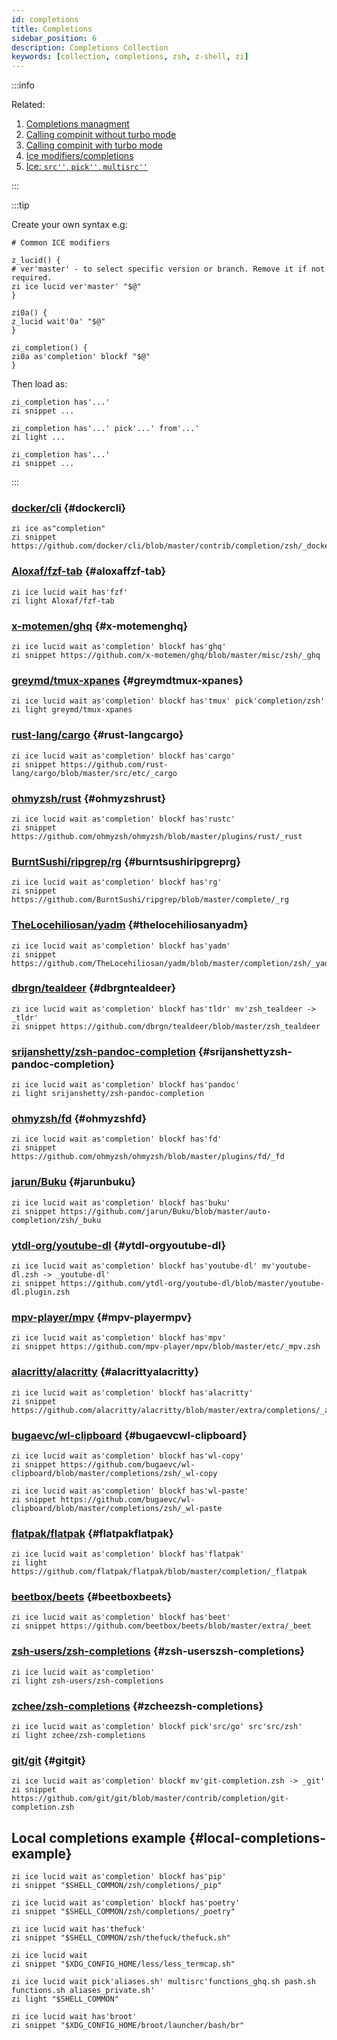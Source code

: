 ```yaml
---
id: completions
title: Completions
sidebar_position: 6
description: Completions Collection
keywords: [collection, completions, zsh, z-shell, zi]
---
```


:::info

Related:

1. [Completions managment](../../guides/commands#completions-management)
2. [Calling compinit without turbo mode](../../guides/commands#calling-compinit-without-turbo-mode)
3. [Calling compinit with turbo mode](../../guides/commands#calling-compinit-with-turbo-mode)
4. [Ice modifiers/completions](../../guides/ice-modifiers#completions)
5. [Ice: `src''`, `pick''`, `multisrc''`](../../guides/ice#src-pick-multisrc)

:::

:::tip

Create your own syntax e.g:

```shell
# Common ICE modifiers

z_lucid() {
# ver'master' - to select specific version or branch. Remove it if not required.
zi ice lucid ver'master' "$@"
}

zi0a() {
z_lucid wait'0a' "$@"
}

zi_completion() {
zi0a as'completion' blockf "$@"
}
```

Then load as:

```shell
zi_completion has'...'
zi snippet ...

zi_completion has'...' pick'...' from'...'
zi light ...

zi_completion has'...'
zi snippet ...
```

:::

### [docker/cli](https://github.com/docker/cli) {#dockercli}

```shell
zi ice as"completion"
zi snippet https://github.com/docker/cli/blob/master/contrib/completion/zsh/_docker
```

### [Aloxaf/fzf-tab](https://github.com/Aloxaf/fzf-tab) {#aloxaffzf-tab}

```shell
zi ice lucid wait has'fzf'
zi light Aloxaf/fzf-tab
```

### [x-motemen/ghq](https://github.com/x-motemen/ghq/blob/master/misc/zsh/_ghq) {#x-motemenghq}

```shell
zi ice lucid wait as'completion' blockf has'ghq'
zi snippet https://github.com/x-motemen/ghq/blob/master/misc/zsh/_ghq
```

### [greymd/tmux-xpanes](https://github.com/greymd/tmux-xpanes) {#greymdtmux-xpanes}

```shell
zi ice lucid wait as'completion' blockf has'tmux' pick'completion/zsh'
zi light greymd/tmux-xpanes
```

### [rust-lang/cargo](https://github.com/rust-lang/cargo/blob/master/src/etc/_cargo) {#rust-langcargo}

```shell
zi ice lucid wait as'completion' blockf has'cargo'
zi snippet https://github.com/rust-lang/cargo/blob/master/src/etc/_cargo
```

### [ohmyzsh/rust](https://github.com/ohmyzsh/ohmyzsh/blob/master/plugins/rust/_rust) {#ohmyzshrust}

```shell
zi ice lucid wait as'completion' blockf has'rustc'
zi snippet https://github.com/ohmyzsh/ohmyzsh/blob/master/plugins/rust/_rust
```

### [BurntSushi/ripgrep/rg](https://github.com/BurntSushi/ripgrep/blob/master/complete/_rg) {#burntsushiripgreprg}

```shell
zi ice lucid wait as'completion' blockf has'rg'
zi snippet https://github.com/BurntSushi/ripgrep/blob/master/complete/_rg
```

### [TheLocehiliosan/yadm](https://github.com/TheLocehiliosan/yadm/blob/master/completion/zsh/_yadm) {#thelocehiliosanyadm}

```shell
zi ice lucid wait as'completion' blockf has'yadm'
zi snippet https://github.com/TheLocehiliosan/yadm/blob/master/completion/zsh/_yadm
```

### [dbrgn/tealdeer](https://github.com/dbrgn/tealdeer/blob/master/zsh_tealdeer) {#dbrgntealdeer}

```shell
zi ice lucid wait as'completion' blockf has'tldr' mv'zsh_tealdeer -> _tldr'
zi snippet https://github.com/dbrgn/tealdeer/blob/master/zsh_tealdeer
```

### [srijanshetty/zsh-pandoc-completion](https://github.com/srijanshetty/zsh-pandoc-completion) {#srijanshettyzsh-pandoc-completion}

```shell
zi ice lucid wait as'completion' blockf has'pandoc'
zi light srijanshetty/zsh-pandoc-completion
```

### [ohmyzsh/fd](https://github.com/ohmyzsh/ohmyzsh/blob/master/plugins/fd/_fd) {#ohmyzshfd}

```shell
zi ice lucid wait as'completion' blockf has'fd'
zi snippet https://github.com/ohmyzsh/ohmyzsh/blob/master/plugins/fd/_fd
```

### [jarun/Buku](https://github.com/jarun/Buku/blob/master/auto-completion/zsh/_buku) {#jarunbuku}

```shell
zi ice lucid wait as'completion' blockf has'buku'
zi snippet https://github.com/jarun/Buku/blob/master/auto-completion/zsh/_buku
```

### [ytdl-org/youtube-dl](https://github.com/ytdl-org/youtube-dl/blob/master/youtube-dl.plugin.zsh) {#ytdl-orgyoutube-dl}

```shell
zi ice lucid wait as'completion' blockf has'youtube-dl' mv'youtube-dl.zsh -> _youtube-dl'
zi snippet https://github.com/ytdl-org/youtube-dl/blob/master/youtube-dl.plugin.zsh
```

### [mpv-player/mpv](https://github.com/mpv-player/mpv/blob/master/etc/_mpv.zsh) {#mpv-playermpv}

```shell
zi ice lucid wait as'completion' blockf has'mpv'
zi snippet https://github.com/mpv-player/mpv/blob/master/etc/_mpv.zsh
```

### [alacritty/alacritty](https://github.com/alacritty/alacritty/blob/master/extra/completions/_alacritty) {#alacrittyalacritty}

```shell
zi ice lucid wait as'completion' blockf has'alacritty'
zi snippet https://github.com/alacritty/alacritty/blob/master/extra/completions/_alacritty
```

### [bugaevc/wl-clipboard](https://github.com/bugaevc/wl-clipboard/blob/master/completions/zsh/) {#bugaevcwl-clipboard}

```shell
zi ice lucid wait as'completion' blockf has'wl-copy'
zi snippet https://github.com/bugaevc/wl-clipboard/blob/master/completions/zsh/_wl-copy

zi ice lucid wait as'completion' blockf has'wl-paste'
zi snippet https://github.com/bugaevc/wl-clipboard/blob/master/completions/zsh/_wl-paste
```

### [flatpak/flatpak](https://github.com/flatpak/flatpak/blob/master/completion/_flatpak) {#flatpakflatpak}

```shell
zi ice lucid wait as'completion' blockf has'flatpak'
zi light https://github.com/flatpak/flatpak/blob/master/completion/_flatpak
```

### [beetbox/beets](https://github.com/beetbox/beets/blob/master/extra/_beet) {#beetboxbeets}

```shell
zi ice lucid wait as'completion' blockf has'beet'
zi snippet https://github.com/beetbox/beets/blob/master/extra/_beet
```

### [zsh-users/zsh-completions](https://github.com/zsh-users/zsh-completions) {#zsh-userszsh-completions}

```shell
zi ice lucid wait as'completion'
zi light zsh-users/zsh-completions
```

### [zchee/zsh-completions](https://github.com/zchee/zsh-completions) {#zcheezsh-completions}

```shell
zi ice lucid wait as'completion' blockf pick'src/go' src'src/zsh'
zi light zchee/zsh-completions
```

### [git/git](https://github.com/git/git/blob/master/contrib/completion/git-completion.zsh) {#gitgit}

```shell
zi ice lucid wait as'completion' blockf mv'git-completion.zsh -> _git'
zi snippet https://github.com/git/git/blob/master/contrib/completion/git-completion.zsh
```

## Local completions example {#local-completions-example}

```shell
zi ice lucid wait as'completion' blockf has'pip'
zi snippet "$SHELL_COMMON/zsh/completions/_pip"

zi ice lucid wait as'completion' blockf has'poetry'
zi snippet "$SHELL_COMMON/zsh/completions/_poetry"

zi ice lucid wait has'thefuck'
zi snippet "$SHELL_COMMON/zsh/thefuck/thefuck.sh"

zi ice lucid wait
zi snippet "$XDG_CONFIG_HOME/less/less_termcap.sh"

zi ice lucid wait pick'aliases.sh' multisrc'functions_ghq.sh pash.sh functions.sh aliases_private.sh'
zi light "$SHELL_COMMON"

zi ice lucid wait has'broot'
zi snippet "$XDG_CONFIG_HOME/broot/launcher/bash/br"
```
